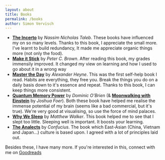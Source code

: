 ```yaml
---
layout: about
title: Books
permalink: /books
author: Simon Vervisch
---
```


* [**The Incerto**](https://www.goodreads.com/series/164555-incerto) by *Nassim Nicholas Taleb*. These books have influenced my on so many levels. Thanks to this book, I appreciate the small more. I've learnt to build redundancy, It made me appreciate organic things more (not only the food).
* [**Make it Stick**](https://www.amazon.com/Make-Stick-Science-Successful-Learning/dp/0674729013) by *Peter C. Brown*. After reading this book, my grades immensily improved. It changed my view on learning and how I used to go about it in a wrong way
* [**Master the Day**](https://www.amazon.com/Master-Day-Better-Power-Habits-ebook/dp/B011HNR91Q) by *Alexander Heyne*. This was the first self-help book I read. Habits are everything, they free you. Break the things you do on a daily basis down to it's essence and repeat. Thanks to this book, I can keep things more consistent.
* [**Quantum Memory Power**](https://www.goodreads.com/book/show/245827.Quantum_Memory_Power) by *Dominic O'Brien* (& [**Moonwalking with Einstein**](https://en.wikipedia.org/wiki/Moonwalking_with_Einstein) by *Joshua Foer*). Both these book have helped me realise the immense potential of my brain (seems like a bad commercial, but it's true). We're very good at visualising, so use the force of mind palaces.
* [**Why We Sleep**](https://en.wikipedia.org/wiki/Why_We_Sleep) by *Matthew Walker*. This book helped me to see that I slept too little. Sleeping well is important. It boosts your learning.
* [**The Analects**](https://en.wikipedia.org/wiki/Analects) by *Confucius*. The book which East-Asian (China, Vietnam and Japan...) culture is based upon. I agreed with a lot of principles laid out. 

Besides these, I have many more. If you're interested in this, connect with me on [Goodreads](https://www.goodreads.com/user/show/70474304-simon)
